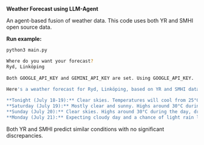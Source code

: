 **Weather Forecast using LLM-Agent**

An agent-based fusion of weather data. This code uses both YR and SMHI open source data.

**Run example:**
```bash
python3 main.py

Where do you want your forecast?
Ryd, Linköping
 
Both GOOGLE_API_KEY and GEMINI_API_KEY are set. Using GOOGLE_API_KEY.
 
Here's a weather forecast for Ryd, Linköping, based on YR and SMHI data:

**Tonight (July 18-19):** Clear skies. Temperatures will cool from 25°C to around 16°C. Light winds from the southeast, shifting to southwest.
**Saturday (July 19):** Mostly clear and sunny. Highs around 30°C during the day, dropping to around 20°C overnight. Moderate winds from the east.
**Sunday (July 20):** Clear skies. Highs around 30°C during the day, dropping to around 20°C overnight. Moderate winds from the east.
**Monday (July 21):** Expecting cloudy day and a chance of light rain later. Temperatures will range from 18°C to 25°C.
```

Both YR and SMHI predict similar conditions with no significant discrepancies.

